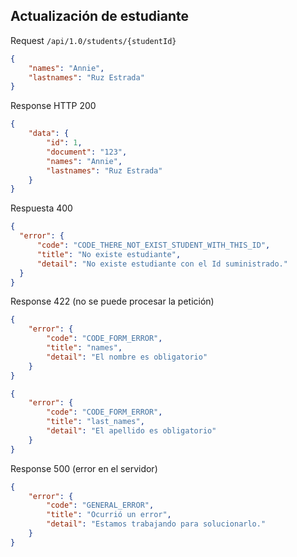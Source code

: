 ## Actualización de estudiante

Request
`/api/1.0/students/{studentId}`

```json
{
    "names": "Annie",
    "lastnames": "Ruz Estrada"
}
```

Response HTTP 200
```json
{
    "data": {
        "id": 1,
        "document": "123",
        "names": "Annie",
        "lastnames": "Ruz Estrada"
    }
}
```

Respuesta 400
```json
{
  "error": {
      "code": "CODE_THERE_NOT_EXIST_STUDENT_WITH_THIS_ID",
      "title": "No existe estudiante",
      "detail": "No existe estudiante con el Id suministrado."
  }
}
```

Response 422 (no se puede procesar la petición)
```json
{
    "error": {
        "code": "CODE_FORM_ERROR",
        "title": "names",
        "detail": "El nombre es obligatorio"
    }
}
```
```json
{
    "error": {
        "code": "CODE_FORM_ERROR",
        "title": "last_names",
        "detail": "El apellido es obligatorio"
    }
}
```

Response 500 (error en el servidor)
```json
{
    "error": {
        "code": "GENERAL_ERROR",
        "title": "Ocurrió un error",
        "detail": "Estamos trabajando para solucionarlo."
    }
}
```
